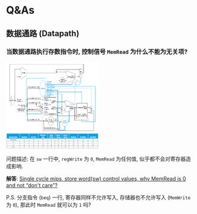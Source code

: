 # Q&As
## 数据通路 (Datapath)
### 当数据通路执行存数指令时, 控制信号 `MemRead` 为什么不能为无关项?

<img src="./images/datapath1.png" width=50% alt="MIPS datapath">
<img src="./images/datapath2.png" width=50% alt="control signals">

问题描述: 在 `sw` 一行中, `regWrite` 为 `0`, `MemRead` 为任何值, 似乎都不会对寄存器造成影响.

**解答**:
[Single cycle mips, store word(sw) control values, why MemRead is 0 and not “don't care”?](https://stackoverflow.com/questions/52710955/single-cycle-mips-store-wordsw-control-values-why-memread-is-0-and-not-don)

P.S. 分支指令 (`beq`) 一行, 寄存器同样不允许写入, 存储器也不允许写入 (`MemWrite` 为 `0`), 那此时 `MemRead` 就可以为 `1` 吗?